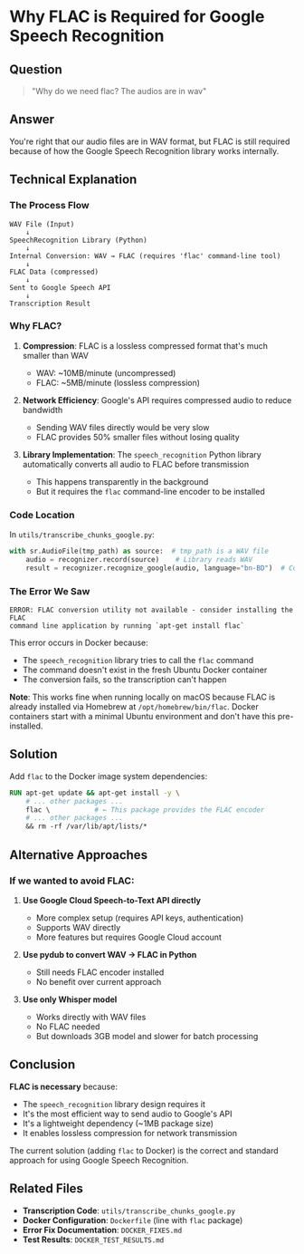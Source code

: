 # Why FLAC is Required for Google Speech Recognition

## Question
> "Why do we need flac? The audios are in wav"

## Answer

You're right that our audio files are in WAV format, but FLAC is still required because of how the Google Speech Recognition library works internally.

## Technical Explanation

### The Process Flow

```
WAV File (Input)
    ↓
SpeechRecognition Library (Python)
    ↓
Internal Conversion: WAV → FLAC (requires 'flac' command-line tool)
    ↓
FLAC Data (compressed)
    ↓
Sent to Google Speech API
    ↓
Transcription Result
```

### Why FLAC?

1. **Compression**: FLAC is a lossless compressed format that's much smaller than WAV
   - WAV: ~10MB/minute (uncompressed)
   - FLAC: ~5MB/minute (lossless compression)

2. **Network Efficiency**: Google's API requires compressed audio to reduce bandwidth
   - Sending WAV files directly would be very slow
   - FLAC provides 50% smaller files without losing quality

3. **Library Implementation**: The `speech_recognition` Python library automatically converts all audio to FLAC before transmission
   - This happens transparently in the background
   - But it requires the `flac` command-line encoder to be installed

### Code Location

In `utils/transcribe_chunks_google.py`:

```python
with sr.AudioFile(tmp_path) as source:  # tmp_path is a WAV file
    audio = recognizer.record(source)    # Library reads WAV
    result = recognizer.recognize_google(audio, language="bn-BD")  # Converts to FLAC internally
```

### The Error We Saw

```
ERROR: FLAC conversion utility not available - consider installing the FLAC 
command line application by running `apt-get install flac`
```

This error occurs in Docker because:
- The `speech_recognition` library tries to call the `flac` command
- The command doesn't exist in the fresh Ubuntu Docker container
- The conversion fails, so the transcription can't happen

**Note**: This works fine when running locally on macOS because FLAC is already installed via Homebrew at `/opt/homebrew/bin/flac`. Docker containers start with a minimal Ubuntu environment and don't have this pre-installed.

## Solution

Add `flac` to the Docker image system dependencies:

```dockerfile
RUN apt-get update && apt-get install -y \
    # ... other packages ...
    flac \           # ← This package provides the FLAC encoder
    # ... other packages ...
    && rm -rf /var/lib/apt/lists/*
```

## Alternative Approaches

### If we wanted to avoid FLAC:

1. **Use Google Cloud Speech-to-Text API directly**
   - More complex setup (requires API keys, authentication)
   - Supports WAV directly
   - More features but requires Google Cloud account

2. **Use pydub to convert WAV → FLAC in Python**
   - Still needs FLAC encoder installed
   - No benefit over current approach

3. **Use only Whisper model**
   - Works directly with WAV files
   - No FLAC needed
   - But downloads 3GB model and slower for batch processing

## Conclusion

**FLAC is necessary** because:
- The `speech_recognition` library design requires it
- It's the most efficient way to send audio to Google's API
- It's a lightweight dependency (~1MB package size)
- It enables lossless compression for network transmission

The current solution (adding `flac` to Docker) is the correct and standard approach for using Google Speech Recognition.

## Related Files

- **Transcription Code**: `utils/transcribe_chunks_google.py`
- **Docker Configuration**: `Dockerfile` (line with `flac` package)
- **Error Fix Documentation**: `DOCKER_FIXES.md`
- **Test Results**: `DOCKER_TEST_RESULTS.md`
